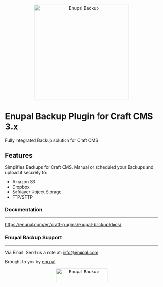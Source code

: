 <p align="center">
	<a href="https://enupal.com/craft-plugins/enupal-backup/docs/" target="_blank">
	<img width="312" height="312" src="https://enupal.com/assets/docs/backup-icon.svg" alt="Enupal Backup"></a>
</p>

# Enupal Backup Plugin for Craft CMS 3.x

Fully integrated Backup solution for Craft CMS

## Features

Simplifies Backups for Craft CMS. Manual or scheduled your Backups and upload it securely to:

* Amazon S3
* Dropbox
* Softlayer Object Storage
* FTP/SFTP.

### Documentation
------------------------------------------------------------

https://enupal.com/en/craft-plugins/enupal-backup/docs/

### Enupal Backup Support
------------------------------------------------------------

Via Email:
Send us a note at: info@enupal.com

Brought to you by [enupal](https://enupal.com)

<p align="center">
	<a href="https://enupal.com" target="_blank">
	<img width="169" height="45" src="https://enupal.com/assets/docs/enupal-logo.png" alt="Enupal Backup"></a>
</p>





